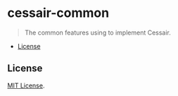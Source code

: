 # cessair-common

> The common features using to implement Cessair.

- [License](#license)

## License

[MIT License](https://github.com/cessair/cessair/blob/develop/LICENSE).
